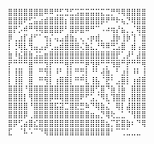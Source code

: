  ⣿⣿⣿⣿⣿⣿⣿⠿⠿⢛⣋⣙⣋⣩⣭⣭⣭⣭⣍⣉⡛⠻⢿⣿⣿⣿⣿ 
 ⣿⣿⣿⠟⣋⣥⣴⣾⣿⣿⣿⡆⣿⣿⣿⣿⣿⣿⡿⠟⠛⠗⢦⡙⢿⣿⣿ 
 ⣿⡟⡡⠾⠛⠻⢿⣿⣿⣿⡿⠃⣿⡿⣿⠿⠛⠉⠠⠴⢶⡜⣦⡀⡈⢿⣿ 
 ⡿⢀⣰⡏⣼⠋⠁⢲⡌⢤⣠⣾⣷⡄⢄⠠⡶⣾⡀⠀⣸⡷⢸⡷⢹⠈⣿ 
 ⡇⢘⢿⣇⢻⣤⣠⡼⢃⣤⣾⣿⣿⣿⢌⣷⣅⡘⠻⠿⢛⣡⣿⠀⣾⢠⣿ 
 ⣷⠸⣮⣿⣷⣨⣥⣶⣿⣿⣿⣿⣿⣿⣿⣿⣿⣿⣿⣿⣿⡟⢁⡼⠃⣼⣿ 
 ⡟⠛⠛⠛⣿⠛⠛⢻⡟⠛⠛⢿⡟⠛⠛⡿⢻⡿⠛⡛⢻⣿⠛⡟⠛⠛⢿ 
 ⡇⢸⣿⠀⣿⠀⠛⢻⡇⠸⠃⢸⡇⠛⢛⡇⠘⠃⢼⣷⡀⠃⣰⡇⠸⠇⢸ 
 ⡇⢸⣿⠀⣿⠀⠛⢻⡇⢰⣿⣿⡇⠛⠛⣇⢸⣧⠈⣟⠃⣠⣿⡇⢰⣾⣿ 
 ⣿⣿⣿⠘⣿⣿⣿⣿⣿⣿⣿⣿⣿⣿⣿⣿⣿⢋⣿⠙⣷⢸⣷⠀⣿⣿⣿ 
 ⣿⣿⣿⡇⢻⣿⣿⣿⡿⠿⢿⣿⣿⣿⠟⠋⣡⡈⠻⣇⢹⣿⣿⢠⣿⣿⣿ 
 ⣿⣿⣿⣿⠘⣿⣿⣿⣿⣯⣽⣉⣿⣟⣛⠷⠙⢿⣷⣌⠀⢿⡇⣼⣿⣿⣿ 
 ⣿⣿⣿⡿⢀⣿⣿⣿⣿⣿⣿⣿⣿⣿⣿⣿⣶⣤⡙⢿⢗⣀⣁⠈⢻⣿⣿ 
 ⣿⡿⢋⣴⣿⣎⣿⣿⣿⣿⣿⣿⣿⣿⣿⣿⣿⣿⣿⣦⡉⣯⣿⣷⠆⠙⢿ 
 ⣏⠀⠈⠧⠡⠉⠙⢿⣿⣿⣿⣿⣿⣿⣿⣿⣿⣿⣿⣿⠃⠉⢉⣁⣀⣀
